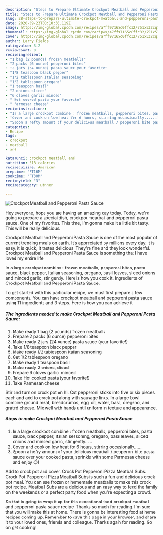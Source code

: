 ```yaml
---
description: "Steps to Prepare Ultimate Crockpot Meatball and Pepperoni Pasta Sauce"
title: "Steps to Prepare Ultimate Crockpot Meatball and Pepperoni Pasta Sauce"
slug: 28-steps-to-prepare-ultimate-crockpot-meatball-and-pepperoni-pasta-sauce
date: 2020-09-23T00:10:33.119Z
image: https://img-global.cpcdn.com/recipes/a7ff97165c0ffc32/751x532cq70/crockpot-meatball-and-pepperoni-pasta-sauce-recipe-main-photo.jpg
thumbnail: https://img-global.cpcdn.com/recipes/a7ff97165c0ffc32/751x532cq70/crockpot-meatball-and-pepperoni-pasta-sauce-recipe-main-photo.jpg
cover: https://img-global.cpcdn.com/recipes/a7ff97165c0ffc32/751x532cq70/crockpot-meatball-and-pepperoni-pasta-sauce-recipe-main-photo.jpg
author: Larry Fields
ratingvalue: 3.2
reviewcount: 9
recipeingredient:
- "1 bag (2 pounds) frozen meatballs"
- "2 packs (6 ounce) pepperoni bites"
- "2 jars (24 ounce) pasta sauce your favorite"
- "1/8 teaspoon black pepper"
- "1/2 tablespoon Italian seasoning"
- "1/2 tablespoon oregano"
- "1 teaspoon basil"
- "2 onions sliced"
- "6 cloves garlic minced"
- " Hot cooked pasta your favorite"
- " Parmesan cheese"
recipeinstructions:
- "In a large crockpot combine : frozen meatballs, pepperoni bites, pasta sauce, black pepper, Italian seasoning, oregano, basil leaves, sliced onions and minced garlic, stir gently......"
- "Cover and cook on low heat for 6 hours, stirring occasionally......"
- "Spoon a hefty amount of your delicious meatball / pepperoni bite pasta sauce over your cooked pasta, sprinkle with some Parmesan cheese and enjoy 😉!"
categories:
- Recipe
tags:
- crockpot
- meatball
- and

katakunci: crockpot meatball and 
nutrition: 218 calories
recipecuisine: American
preptime: "PT16M"
cooktime: "PT30M"
recipeyield: "3"
recipecategory: Dinner

---
```



![Crockpot Meatball and Pepperoni Pasta Sauce](https://img-global.cpcdn.com/recipes/a7ff97165c0ffc32/751x532cq70/crockpot-meatball-and-pepperoni-pasta-sauce-recipe-main-photo.jpg)

Hey everyone, hope you are having an amazing day today. Today, we're going to prepare a special dish, crockpot meatball and pepperoni pasta sauce. One of my favorites. This time, I'm gonna make it a little bit tasty. This will be really delicious.

Crockpot Meatball and Pepperoni Pasta Sauce is one of the most popular of current trending meals on earth. It's appreciated by millions every day. It is easy, it is quick, it tastes delicious. They're fine and they look wonderful. Crockpot Meatball and Pepperoni Pasta Sauce is something that I have loved my entire life.

In a large crockpot combine : frozen meatballs, pepperoni bites, pasta sauce, black pepper, Italian seasoning, oregano, basil leaves, sliced onions and minced garlic, stir gently. Here is how you cook it. Ingredients of Crockpot Meatball and Pepperoni Pasta Sauce.


To get started with this particular recipe, we must first prepare a few components. You can have crockpot meatball and pepperoni pasta sauce using 11 ingredients and 3 steps. Here is how you can achieve it.

<!--inarticleads1-->

##### The ingredients needed to make Crockpot Meatball and Pepperoni Pasta Sauce:

1. Make ready 1 bag (2 pounds) frozen meatballs
1. Prepare 2 packs (6 ounce) pepperoni bites
1. Make ready 2 jars (24 ounce) pasta sauce (your favorite!)
1. Take 1/8 teaspoon black pepper
1. Make ready 1/2 tablespoon Italian seasoning
1. Get 1/2 tablespoon oregano
1. Make ready 1 teaspoon basil
1. Make ready 2 onions, sliced
1. Prepare 6 cloves garlic, minced
1. Take  Hot cooked pasta (your favorite!)
1. Take  Parmesan cheese


Stir and turn on crock pot on hi. Cut pepperoni sticks into five or six pieces each and add to crock pot along with sausage links. In a large bowl combine ground meat, breadcrumbs, egg, oil, water, basil, oregeno, and grated cheese. Mix well with hands until uniform in texture and appearance. 

<!--inarticleads2-->

##### Steps to make Crockpot Meatball and Pepperoni Pasta Sauce:

1. In a large crockpot combine : frozen meatballs, pepperoni bites, pasta sauce, black pepper, Italian seasoning, oregano, basil leaves, sliced onions and minced garlic, stir gently......
1. Cover and cook on low heat for 6 hours, stirring occasionally......
1. Spoon a hefty amount of your delicious meatball / pepperoni bite pasta sauce over your cooked pasta, sprinkle with some Parmesan cheese and enjoy 😉!


Add to crock pot and cover. Crock Pot Pepperoni Pizza Meatball Subs. Crock Pot Pepperoni Pizza Meatball Subs is such a fun and delicious crock pot meal. You can use frozen or homemade meatballs to make this crock pot recipe. Meatball Subs are a delicious and an easy way to feed the family on the weekends or a perfect party food when you&#39;re expecting a crowd. 

So that is going to wrap it up for this exceptional food crockpot meatball and pepperoni pasta sauce recipe. Thanks so much for reading. I'm sure that you will make this at home. There is gonna be interesting food at home recipes coming up. Remember to save this page in your browser, and share it to your loved ones, friends and colleague. Thanks again for reading. Go on get cooking!
